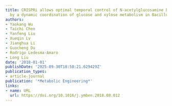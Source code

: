 ```yaml
---
title: CRISPRi allows optimal temporal control of N-acetylglucosamine bioproduction
  by a dynamic coordination of glucose and xylose metabolism in Bacillus subtilis
authors:
- Yaokang Wu
- Taichi Chen
- Yanfeng Liu
- Xueqin Lv
- Jianghua Li
- Guocheng Du
- Rodrigo Ledesma‐Amaro
- Long Liu
date: '2018-01-01'
publishDate: '2025-09-30T18:50:21.629429Z'
publication_types:
- article-journal
publication: '*Metabolic Engineering*'
links:
- name: URL
  url: https://doi.org/10.1016/j.ymben.2018.08.012
---
```

